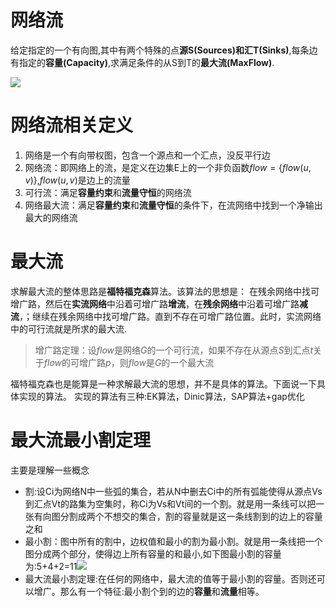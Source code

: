 # 网络流

给定指定的一个有向图,其中有两个特殊的点**源S(Sources)**和汇**T(Sinks)**,每条边有指定的**容量(Capacity)**,求满足条件的从S到T的**最大流(MaxFlow)**.

![](https://pic002.cnblogs.com/images/2011/139826/2011030323472858.jpg)

# 网络流相关定义

1. 网络是一个有向带权图，包含一个源点和一个汇点，没反平行边
2. 网络流：即网络上的流，是定义在边集E上的一个非负函数$flow=\{flow(u,v)\}$,$flow(u,v)$是边上的流量
3. 可行流：满足**容量约束**和**流量守恒**的网络流
4. 网络最大流：满足**容量约束**和**流量守恒**的条件下，在流网络中找到一个净输出最大的网络流

# 最大流

求解最大流的整体思路是**福特福克森**算法。该算法的思想是：
在残余网络中找可增广路，然后在**实流网络**中沿着可增广路**增流**，在**残余网络**中沿着可增广路**减流**，；继续在残余网络中找可增广路。直到不存在可增广路位置。此时，实流网络中的可行流就是所求的最大流.

> 增广路定理：设$flow$是网络$G$的一个可行流，如果不存在从源点$S$到汇点$t$关于$flow$的可增广路$p$，则$flow$是$G$的一个最大流

福特福克森也是能算是一种求解最大流的思想，并不是具体的算法。下面说一下具体实现的算法。
实现的算法有三种:EK算法，Dinic算法，SAP算法+gap优化



# 最大流最小割定理

主要是理解一些概念

-   割:设Ci为网络N中一些弧的集合，若从N中删去Ci中的所有弧能使得从源点Vs到汇点Vt的路集为空集时，称Ci为Vs和Vt间的一个割。就是用一条线可以把一张有向图分割成两个不想交的集合，割的容量就是这一条线割到的边上的容量之和
-   最小割：图中所有的割中，边权值和最小的割为最小割。就是用一条线把一个图分成两个部分，使得边上所有容量的和最小,如下图最小割的容量为:5+4+2=11
               ​      ![](http://s5.sinaimg.cn/middle/46e8477b070ec1c5ce044)
-   最大流最小割定理:在任何的网络中，最大流的值等于最小割的容量。否则还可以增广。那么有一个特征:最小割个到的边的**容量**和**流量**相等。